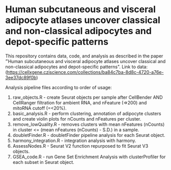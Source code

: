 # Human subcutaneous and visceral adipocyte atlases uncover classical and non-classical adipocytes and depot-specific patterns

This repository contains data, code, and analysis as described in the paper ״Human subcutaneous and visceral adipocyte atlases uncover classical and non-classical adipocytes and depot-specific patterns".
Link to data: (https://cellxgene.cziscience.com/collections/ba84c7ba-8d8c-4720-a76e-3ee37dc89f0b)

Analysis pipeline files according to order of usage:
1. raw_objects.R - create Seurat objects per sample after CellBender AND CellRanger filtration for ambient RNA, and nFeature (=>200) and mitoRNA cutoff (=<20%). 
2. basic_analysis.R - perform clustering, annotation of adipocyte clusters and create violin plots for nCounts and nFeatures per cluster.
3. remove_lowQuality.R - removes clusters with mean nFeatures (nCounts) in cluster <= (mean nFeatures (nCounts) - S.D.) in a sample.
4. doubletFinder.R - doubletFinder pipeline analysis for each Seurat object.
5. harmony_integration.R - integration analysis with harmony.
6. AssessNodes.R - Seurat V2 function repurposed to fit Seurat V3 objects.
7. GSEA_code.R - run Gene Set Enrichment Analysis with clusterProfiler for each subset in Seurat object.
